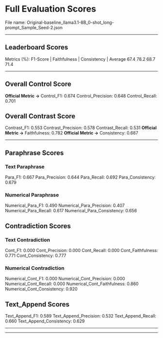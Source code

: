 # Full Evaluation Scores

File name: Original-baseline_llama3.1-8B_0-shot_long-prompt_Sample_Seed-2.json


---

## Leaderboard Scores

Metrics (%): F1-Score | Faithfulness | Consistency | Average
                67.4        78.2          68.7        71.4

---

## Overall Control Score

**Official Metric ->** Control_F1: 0.674
Control_Precision: 0.648
Control_Recall: 0.701

## Overall Contrast Score

Contrast_F1: 0.553
Contrast_Precision: 0.578
Contrast_Recall: 0.531
**Official Metric ->** Faithfulness: 0.782
**Official Metric ->** Consistency: 0.687

---


## Paraphrase Scores


### Text Paraphrase

Para_F1: 0.667
Para_Precision: 0.644
Para_Recall: 0.692
Para_Consistency: 0.679


### Numerical Paraphrase

Numerical_Para_F1: 0.490
Numerical_Para_Precision: 0.407
Numerical_Para_Recall: 0.617
Numerical_Para_Consistency: 0.656


## Contradiction Scores


### Text Contradiction

Cont_F1: 0.000
Cont_Precision: 0.000
Cont_Recall: 0.000
Cont_Faithfulness: 0.771
Cont_Consistency: 0.777


### Numerical Contradiction

Numerical_Cont_F1: 0.000
Numerical_Cont_Precision: 0.000
Numerical_Cont_Recall: 0.000
Numerical_Cont_Faithfulness: 0.860
Numerical_Cont_Consistency: 0.920


## Text_Append Scores

Text_Append_F1: 0.589
Text_Append_Precision: 0.532
Text_Append_Recall: 0.660
Text_Append_Consistency: 0.629

---


---


